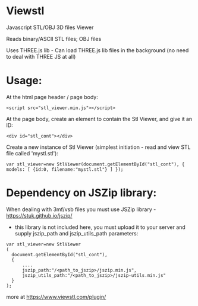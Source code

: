 # Viewstl
Javascript STL/OBJ 3D files Viewer

Reads binary/ASCII STL files; OBJ files

Uses THREE.js lib - Can load THREE.js lib files in the background (no need to deal with THREE JS at all)

Usage:
================
At the html page header / page body:
```
<script src="stl_viewer.min.js"></script>
```

At the page body, create an element to contain the Stl Viewer, and give it an ID:
```
<div id="stl_cont"></div>
```

Create a new instance of Stl Viewer (simplest initiation - read and view STL file called 'mystl.stl'):
```
var stl_viewer=new StlViewer(document.getElementById("stl_cont"), { models: [ {id:0, filename:"mystl.stl"} ] });
```

Dependency on JSZip library:
============================
When dealing with 3mf/vsb files you must use JSZip library - https://stuk.github.io/jszip/
 - this library is not included here, you must upload it to your server and supply jszip_path and jszip_utils_path parameters:
``` 
var stl_viewer=new StlViewer
(
  document.getElementById("stl_cont"),
  {
      ....
      jszip_path:"/<path_to_jszip>/jszip.min.js",
      jszip_utils_path:"/<path_to_jszip>/jszip-utils.min.js"
  }
);
```

more at https://www.viewstl.com/plugin/

